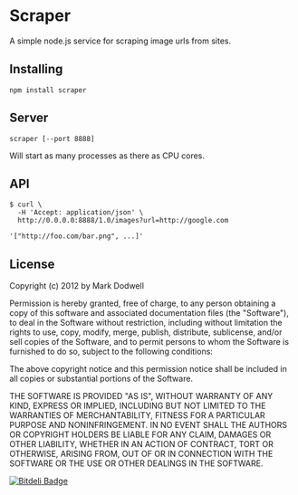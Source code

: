 # Scraper

A simple node.js service for scraping image urls from sites.

## Installing

```
npm install scraper
```

## Server

```
scraper [--port 8888]
```

Will start as many processes as there as CPU cores.

## API

```
$ curl \
  -H 'Accept: application/json' \
  http://0.0.0.0:8888/1.0/images?url=http://google.com

'["http://foo.com/bar.png", ...]'
```

## License

Copyright (c) 2012 by Mark Dodwell

Permission is hereby granted, free of charge, to any person obtaining a copy of this software and associated documentation files (the "Software"), to deal in the Software without restriction, including without limitation the rights to use, copy, modify, merge, publish, distribute, sublicense, and/or sell copies of the Software, and to permit persons to whom the Software is furnished to do so, subject to the following conditions:

The above copyright notice and this permission notice shall be included in all copies or substantial portions of the Software.

THE SOFTWARE IS PROVIDED "AS IS", WITHOUT WARRANTY OF ANY KIND, EXPRESS OR IMPLIED, INCLUDING BUT NOT LIMITED TO THE WARRANTIES OF MERCHANTABILITY, FITNESS FOR A PARTICULAR PURPOSE AND NONINFRINGEMENT. IN NO EVENT SHALL THE AUTHORS OR COPYRIGHT HOLDERS BE LIABLE FOR ANY CLAIM, DAMAGES OR OTHER LIABILITY, WHETHER IN AN ACTION OF CONTRACT, TORT OR OTHERWISE, ARISING FROM, OUT OF OR IN CONNECTION WITH THE SOFTWARE OR THE USE OR OTHER DEALINGS IN THE SOFTWARE.


[![Bitdeli Badge](https://d2weczhvl823v0.cloudfront.net/mkdynamic/scraper/trend.png)](https://bitdeli.com/free "Bitdeli Badge")

